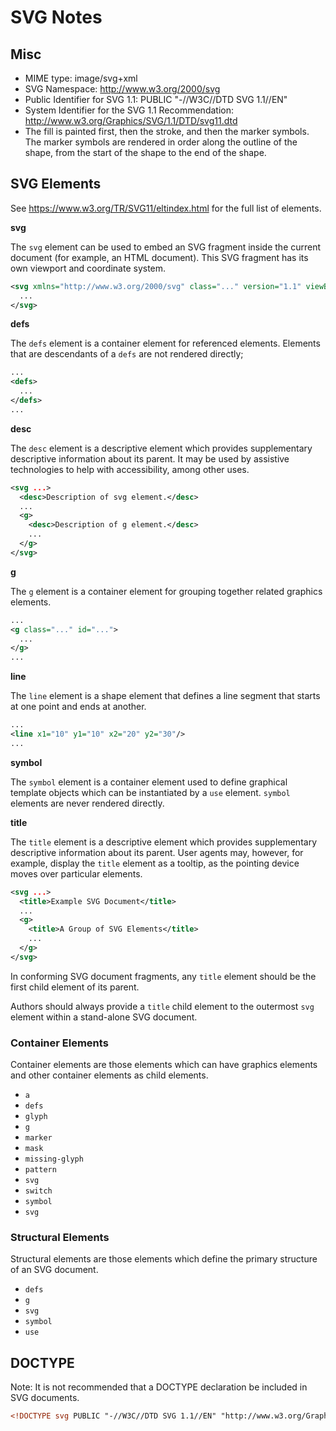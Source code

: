 # SVG Notes


## Misc

* MIME type: image/svg+xml
* SVG Namespace: http://www.w3.org/2000/svg
* Public Identifier for SVG 1.1: PUBLIC "-//W3C//DTD SVG 1.1//EN"
* System Identifier for the SVG 1.1 Recommendation:
  http://www.w3.org/Graphics/SVG/1.1/DTD/svg11.dtd
* The fill is painted first, then the stroke, and then the marker symbols.  The
  marker symbols are rendered in order along the outline of the shape, from the
  start of the shape to the end of the shape.


## SVG Elements

See https://www.w3.org/TR/SVG11/eltindex.html for the full list of elements.

**svg**

The `svg` element can be used to embed an SVG fragment inside the current
document (for example, an HTML document).  This SVG fragment has its own
viewport and coordinate system.

```svg
<svg xmlns="http://www.w3.org/2000/svg" class="..." version="1.1" viewBox="0 0 100 50">
  ...
</svg>
```

**defs**

The `defs` element is a container element for referenced elements.  Elements
that are descendants of a `defs` are not rendered directly;

```svg
...
<defs>
  ...
</defs>
...
```

**desc**

The `desc` element is a descriptive element which provides supplementary
descriptive information about its parent.  It may be used by assistive
technologies to help with accessibility, among other uses.

```svg
<svg ...>
  <desc>Description of svg element.</desc>
  ...
  <g>
    <desc>Description of g element.</desc>
    ...
  </g>
</svg>
```

**g**

The `g` element is a container element for grouping together related graphics
elements.

```svg
...
<g class="..." id="...">
  ...
</g>
...
```

**line**

The `line` element is a shape element that defines a line segment that starts at
one point and ends at another.

```svg
...
<line x1="10" y1="10" x2="20" y2="30"/>
...
```

**symbol**

The `symbol` element is a container element used to define graphical template
objects which can be instantiated by a `use` element.  `symbol` elements are
never rendered directly.


**title**

The `title` element is a descriptive element which provides supplementary
descriptive information about its parent.  User agents may, however, for
example, display the `title` element as a tooltip, as the pointing device moves
over particular elements.

```svg
<svg ...>
  <title>Example SVG Document</title>
  ...
  <g>
    <title>A Group of SVG Elements</title>
    ...
  </g>
</svg>
```

In conforming SVG document fragments, any `title` element should be the first
child element of its parent.

Authors should always provide a `title` child element to the outermost `svg`
element within a stand-alone SVG document.

### Container Elements

Container elements are those elements which can have graphics elements and other
container elements as child elements.

* `a`
* `defs`
* `glyph`
* `g`
* `marker`
* `mask`
* `missing-glyph`
* `pattern`
* `svg`
* `switch`
* `symbol`
* `svg`

### Structural Elements

Structural elements are those elements which define the primary structure of an
SVG document.

* `defs`
* `g`
* `svg`
* `symbol`
* `use`


## DOCTYPE

Note:  It is not recommended that a DOCTYPE declaration be included in SVG
documents.

```xml
<!DOCTYPE svg PUBLIC "-//W3C//DTD SVG 1.1//EN" "http://www.w3.org/Graphics/SVG/1.1/DTD/svg11.dtd">
```
